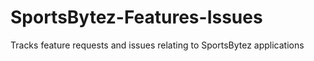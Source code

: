 # SportsBytez-Features-Issues
Tracks feature requests and issues relating to SportsBytez applications
